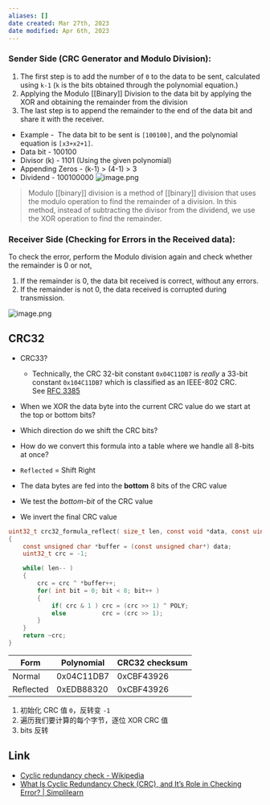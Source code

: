 ```yaml
---
aliases: []
date created: Mar 27th, 2023
date modified: Apr 6th, 2023
---
```


### Sender Side (CRC Generator and Modulo Division):
1. The first step is to add the number of `0` to the data to be sent, calculated using `k-1` (`k` is the bits obtained through the polynomial equation.)
2. Applying the Modulo [[Binary]] Division to the data bit by applying the XOR and obtaining the remainder from the division
3. The last step is to append the remainder to the end of the data bit and share it with the receiver.  

- Example -  The data bit to be sent is `[100100]`, and the polynomial equation is `[x3+x2+1]`.
- Data bit - 100100
- Divisor (k) - 1101 (Using the given polynomial)
- Appending Zeros - (k-1) > (4-1) > 3
- Dividend - 100100000
![image.png](https://img.ynchen.me/2023/03/56fec7bda24ba579708086a9e87f5b88.webp)


> Modulo [[binary]] division is a method of [[binary]] division that uses the modulo operation to find the remainder of a division. In this method, instead of subtracting the divisor from the dividend, we use the XOR operation to find the remainder.

### Receiver Side (Checking for Errors in the Received data):
To check the error, perform the Modulo division again and check whether the remainder is 0 or not, 
1. If the remainder is 0, the data bit received is correct, without any errors.
2. If the remainder is not 0, the data received is corrupted during transmission.

![image.png](https://img.ynchen.me/2023/03/e9eef91de8e0001e4a1f68abd9e01f21.webp)

## CRC32
- CRC33?
	- Technically, the CRC 32-bit constant `0x04C11DB7` is _really_ a 33-bit constant `0x104C11DB7` which is classified as an IEEE-802 CRC. See [RFC 3385](https://tools.ietf.org/html/rfc3385)  
- When we XOR the data byte into the current CRC value do we start at the top or bottom bits?
- Which direction do we shift the CRC bits?
- How do we convert this formula into a table where we handle all 8-bits at once?

- `Reflected` = Shift Right
- The data bytes are fed into the **bottom** 8 bits of the CRC value
- We test the _bottom-bit_ of the CRC value
- We invert the final CRC value

```c
uint32_t crc32_formula_reflect( size_t len, const void *data, const uint32_t POLY = 0xEDB88320 )
{
	const unsigned char *buffer = (const unsigned char*) data;
	uint32_t crc = -1;

	while( len-- )
	{
		crc = crc ^ *buffer++;
		for( int bit = 0; bit < 8; bit++ )
		{
			if( crc & 1 ) crc = (crc >> 1) ^ POLY;
			else          crc = (crc >> 1);
		}
	}
	return ~crc;
}
```

| Form      | Polynomial | CRC32 checksum |
| --------- | ---------- | -------------- |
| Normal    | 0x04C11DB7 | 0xCBF43926     |
| Reflected | 0xEDB88320 | 0xCBF43926     |

1. 初始化 CRC 值 `0`，反转变 `-1`
2. 遍历我们要计算的每个字节，逐位 XOR CRC 值
3. bits 反转

## Link
- [Cyclic redundancy check - Wikipedia](https://en.wikipedia.org/wiki/Cyclic_redundancy_check)  
- [What Is Cyclic Redundancy Check (CRC), and It’s Role in Checking Error? | Simplilearn](https://www.simplilearn.com/tutorials/networking-tutorial/what-is-cyclic-redundancy-check)